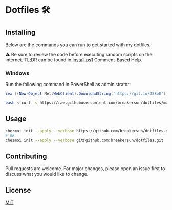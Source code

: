 # Dotfiles 🛠

## Installing

Below are the commands you can run to get started with my dotfiles.

⚠ Be sure to review the code before executing random scripts on the internet. TL;DR can be found in [install.ps1](install.ps1) Comment-Based Help.

### Windows

Run the following command in PowerShell as administrator:

```powershell
iex ((New-Object Net.WebClient).DownloadString('https://git.io/JSSoD'))
```

```bash
bash <(curl -s https://raw.githubusercontent.com/breakersun/dotfiles/main/install.sh)
```

## Usage

```bash
chezmoi init --apply --verbose https://github.com/breakersun/dotfiles.git
# OR
chezmoi init --apply --verbose git@github.com:breakersun/dotfiles.git
```

## Contributing

Pull requests are welcome. For major changes, please open an issue first to discuss what you would like to change.

## License

[MIT](https://choosealicense.com/licenses/mit/)

